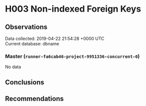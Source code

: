 # H003 Non-indexed Foreign Keys #

## Observations ##
Data collected: 2019-04-22 21:54:28 +0000 UTC  
Current database: dbname  

### Master (`runner-fa6cab46-project-9951336-concurrent-0`) ###


No data


## Conclusions ##


## Recommendations ##

